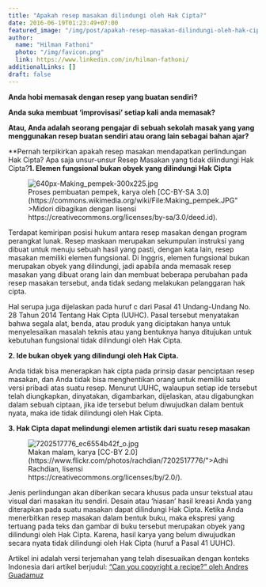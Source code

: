 ```yaml
---
title: "Apakah resep masakan dilindungi oleh Hak Cipta?"
date: 2016-06-19T01:23:49+07:00
featured_image: "/img/post/apakah-resep-masakan-dilindungi-oleh-hak-cipta/3335223936_e2446f9af7_z-300x225.jpg"
author:
  name: "Hilman Fathoni"
  photo: "/img/favicon.png"
  link: https://www.linkedin.com/in/hilman-fathoni/
additionalLinks: []
draft: false
---
```



**Anda hobi memasak dengan resep yang buatan sendiri?**

**Anda suka membuat ‘improvisasi’ setiap kali anda memasak?**

**Atau, Anda adalah seorang pengajar di sebuah sekolah masak yang yang menggunakan resep buatan sendiri atau orang lain sebagai bahan ajar?**

**Pernah terpikirkan apakah resep masakan mendapatkan perlindungan Hak Cipta? Apa saja unsur-unsur Resep Masakan yang tidak dilindungi Hak Cipta?**1. Elemen fungsional bukan obyek yang dilindungi Hak Cipta**

<figure class="figure w-sm-50 float-sm-end ms-sm-5 mt-3 mb-4">

  <img src="../../uploads/640px-Making_pempek-300x225.jpg" alt="640px-Making_pempek-300x225.jpg" class="figure-img img-fluid">

  <figcaption class="figure-caption">Proses pembuatan pempek, karya oleh [CC-BY-SA 3.0](https://commons.wikimedia.org/wiki/File:Making_pempek.JPG">Midori dibagikan dengan lisensi https://creativecommons.org/licenses/by-sa/3.0/deed.id).</figcaption>

</figure>

Terdapat kemiripan posisi hukum antara resep masakan dengan program perangkat lunak. Resep maskaan merupakan sekumpulan instruksi yang dibuat untuk menuju sebuah hasil yang pasti, dengan kata lain, resep masakan memiliki elemen fungsional. Di Inggris, elemen fungsional bukan merupakan obyek yang dilindungi, jadi apabila anda memasak resep masakan yang dibuat orang lain dan membuat beberapa perubahan pada resep masakan tersebut, anda tidak sedang melakukan pelanggaran hak cipta.

Hal serupa juga dijelaskan pada huruf c dari Pasal 41 Undang-Undang No. 28 Tahun 2014 Tentang Hak Cipta (UUHC). Pasal tersebut menyatakan bahwa segala alat, benda, atau produk yang diciptakan hanya untuk menyelesaikan masalah teknis atau yang bentuknya hanya ditujukan untuk kebutuhan fungsional tidak dilindungi oleh Hak Cipta.

**2. Ide bukan obyek yang dilindungi oleh Hak Cipta.**

Anda tidak bisa menerapkan hak cipta pada prinsip dasar penciptaan resep masakan, dan Anda tidak bisa menghentikan orang untuk memiliki satu versi pribadi atas suatu resep. Menurut UUHC, walaupun setiap ide tersebut telah diungkapkan, dinyatakan, digambarkan, dijelaskan, atau digabungkan dalam sebuah ciptaan, jika ide tersebut belum diwujudkan dalam bentuk nyata, maka ide tidak dilindungi oleh Hak Cipta.

**3. Hak Cipta dapat melindungi elemen artistik dari suatu resep masakan**

<figure class="figure w-sm-50 float-sm-end ms-sm-5 mt-3 mb-4">

  <img src="../../uploads/7202517776_ec6554b42f_o.jpg" alt="7202517776_ec6554b42f_o.jpg" class="figure-img img-fluid">

  <figcaption class="figure-caption">Makan malam, karya [CC-BY 2.0](https://www.flickr.com/photos/rachdian/7202517776/">Adhi Rachdian, lisensi https://creativecommons.org/licenses/by/2.0/).</figcaption>

</figure>

Jenis perlindungan akan diberikan secara khusus pada unsur tekstual atau visual dari masakan itu sendiri. Desain atau ‘hiasan’ hasil kreasi Anda yang diterapkan pada suatu masakan dapat dilindungi Hak Cipta. Ketika Anda menerbitkan resep masakan dalam bentuk buku, maka ekspresi yang tertuang pada teks dan gambar di buku tersebut merupakan obyek yang dilindungi oleh Hak Cipta. Karena, hasil karya yang belum diwujudkan secara nyata tidak dilindungi oleh Hak Cipta (huruf a Pasal 41 UUHC).

Artikel ini adalah versi terjemahan yang telah disesuaikan dengan konteks Indonesia dari artikel berjudul: [“Can you copyright a recipe?” oleh Andres Guadamuz](http://www.technollama.co.uk/can-you-copyright-a-recipe)

